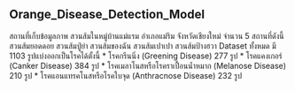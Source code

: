 <!DOCTYPE html>
<html lang="en">
<head>
    <meta charset="UTF-8">
    <meta name="viewport" content="width=device-width, initial-scale=1.0">
</head>
<body>
<h2>Orange_Disease_Detection_Model</h2>
สถานที่เก็บข้อมูลภาพ สวนส้มในหมู่บ้านแม่แรม อำเภอแม่ริม จังหวัดเชียงใหม่ จำนวน 5 สถานที่ดังนี้ สวนส้มยอดดอย สวนส้มปู่ย่า สวนส้มของฉัน สวนส้มเปาเปา สวนส้มป้างฮวา Dataset ทั้งหมด มี 1103 รูปแบ่งออกเป็นโรคได้ตั้งนี้
<n>
*  โรคกรีนนิ่ง (Greening Disease) 			  277   รูป
*  โรคแคงเกอร์ (Canker Disease) 			  384   รูป
*  โรคเมลาโนสหรือโรคราเปื้อนน้ำหมาก (Melanose Disease)     210   รูป
*  โรคแอนแทรคโนสหรือโรคใบจุด (Anthracnose Disease)      232   รูป
   </n>     

</body>
</html>
